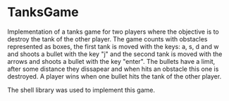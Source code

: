 # TanksGame
Implementation of a tanks game for two players where the objective is to destroy the tank of the other player. The game counts with obstacles represented as boxes, the first tank is moved with the keys: a, s, d and w and shoots a bullet with the key "j" and the second tank is moved with the arrows and shoots a bullet with the key "enter". The bullets have a limit, after some distance they dissapear and when hits an obstacle this one is destroyed. A player wins when one bullet hits the tank of the other player.

The shell library was used to implement this game.

